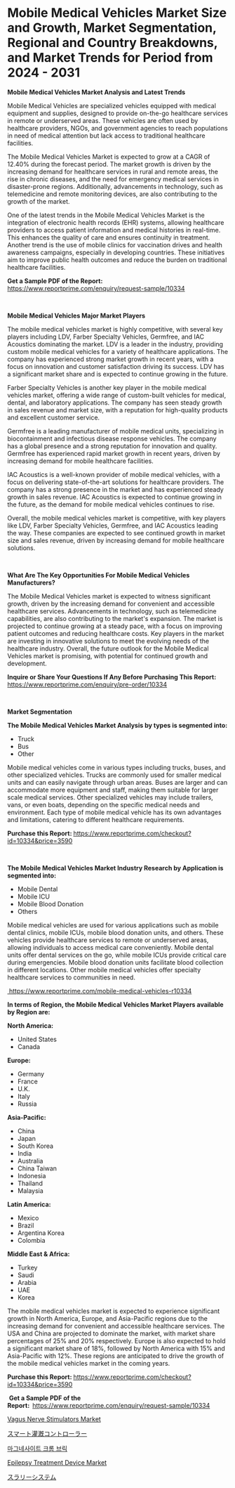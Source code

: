 <p><h1>Mobile Medical Vehicles Market Size and Growth, Market Segmentation, Regional and Country Breakdowns, and Market Trends for Period from 2024 -  2031</h1></p><p><strong>Mobile Medical Vehicles Market Analysis and Latest Trends</strong></p>
<p><p>Mobile Medical Vehicles are specialized vehicles equipped with medical equipment and supplies, designed to provide on-the-go healthcare services in remote or underserved areas. These vehicles are often used by healthcare providers, NGOs, and government agencies to reach populations in need of medical attention but lack access to traditional healthcare facilities.</p><p>The Mobile Medical Vehicles Market is expected to grow at a CAGR of 12.40% during the forecast period. The market growth is driven by the increasing demand for healthcare services in rural and remote areas, the rise in chronic diseases, and the need for emergency medical services in disaster-prone regions. Additionally, advancements in technology, such as telemedicine and remote monitoring devices, are also contributing to the growth of the market.</p><p>One of the latest trends in the Mobile Medical Vehicles Market is the integration of electronic health records (EHR) systems, allowing healthcare providers to access patient information and medical histories in real-time. This enhances the quality of care and ensures continuity in treatment. Another trend is the use of mobile clinics for vaccination drives and health awareness campaigns, especially in developing countries. These initiatives aim to improve public health outcomes and reduce the burden on traditional healthcare facilities.</p></p>
<p><strong>Get a Sample PDF of the Report:&nbsp;</strong> <a href="https://www.reportprime.com/enquiry/request-sample/10334">https://www.reportprime.com/enquiry/request-sample/10334</a></p>
<p>&nbsp;</p>
<p><strong>Mobile Medical Vehicles Major Market Players</strong></p>
<p><p>The mobile medical vehicles market is highly competitive, with several key players including LDV, Farber Specialty Vehicles, Germfree, and IAC Acoustics dominating the market. LDV is a leader in the industry, providing custom mobile medical vehicles for a variety of healthcare applications. The company has experienced strong market growth in recent years, with a focus on innovation and customer satisfaction driving its success. LDV has a significant market share and is expected to continue growing in the future.</p><p>Farber Specialty Vehicles is another key player in the mobile medical vehicles market, offering a wide range of custom-built vehicles for medical, dental, and laboratory applications. The company has seen steady growth in sales revenue and market size, with a reputation for high-quality products and excellent customer service.</p><p>Germfree is a leading manufacturer of mobile medical units, specializing in biocontainment and infectious disease response vehicles. The company has a global presence and a strong reputation for innovation and quality. Germfree has experienced rapid market growth in recent years, driven by increasing demand for mobile healthcare facilities.</p><p>IAC Acoustics is a well-known provider of mobile medical vehicles, with a focus on delivering state-of-the-art solutions for healthcare providers. The company has a strong presence in the market and has experienced steady growth in sales revenue. IAC Acoustics is expected to continue growing in the future, as the demand for mobile medical vehicles continues to rise.</p><p>Overall, the mobile medical vehicles market is competitive, with key players like LDV, Farber Specialty Vehicles, Germfree, and IAC Acoustics leading the way. These companies are expected to see continued growth in market size and sales revenue, driven by increasing demand for mobile healthcare solutions.</p></p>
<p>&nbsp;</p>
<p><strong>What Are The Key Opportunities For Mobile Medical Vehicles Manufacturers?</strong></p>
<p><p>The Mobile Medical Vehicles market is expected to witness significant growth, driven by the increasing demand for convenient and accessible healthcare services. Advancements in technology, such as telemedicine capabilities, are also contributing to the market's expansion. The market is projected to continue growing at a steady pace, with a focus on improving patient outcomes and reducing healthcare costs. Key players in the market are investing in innovative solutions to meet the evolving needs of the healthcare industry. Overall, the future outlook for the Mobile Medical Vehicles market is promising, with potential for continued growth and development.</p></p>
<p><strong>Inquire or Share Your Questions If Any Before Purchasing This Report:</strong> <a href="https://www.reportprime.com/enquiry/pre-order/10334">https://www.reportprime.com/enquiry/pre-order/10334</a></p>
<p>&nbsp;</p>
<p><strong>Market Segmentation</strong></p>
<p><strong>The Mobile Medical Vehicles Market Analysis by types is segmented into:</strong></p>
<p><ul><li>Truck</li><li>Bus</li><li>Other</li></ul></p>
<p><p>Mobile medical vehicles come in various types including trucks, buses, and other specialized vehicles. Trucks are commonly used for smaller medical units and can easily navigate through urban areas. Buses are larger and can accommodate more equipment and staff, making them suitable for larger scale medical services. Other specialized vehicles may include trailers, vans, or even boats, depending on the specific medical needs and environment. Each type of mobile medical vehicle has its own advantages and limitations, catering to different healthcare requirements.</p></p>
<p><strong>Purchase this Report:&nbsp;</strong><a href="https://www.reportprime.com/checkout?id=10334&price=3590">https://www.reportprime.com/checkout?id=10334&price=3590</a></p>
<p>&nbsp;</p>
<p><strong>The Mobile Medical Vehicles Market Industry Research by Application is segmented into:</strong></p>
<p><ul><li>Mobile Dental</li><li>Mobile ICU</li><li>Mobile Blood Donation</li><li>Others</li></ul></p>
<p><p>Mobile medical vehicles are used for various applications such as mobile dental clinics, mobile ICUs, mobile blood donation units, and others. These vehicles provide healthcare services to remote or underserved areas, allowing individuals to access medical care conveniently. Mobile dental units offer dental services on the go, while mobile ICUs provide critical care during emergencies. Mobile blood donation units facilitate blood collection in different locations. Other mobile medical vehicles offer specialty healthcare services to communities in need.</p></p>
<p><a href="https://www.reportprime.com/mobile-medical-vehicles-r10334">&nbsp;https://www.reportprime.com/mobile-medical-vehicles-r10334</a></p>
<p><strong>In terms of Region, the Mobile Medical Vehicles Market Players available by Region are:</strong></p>
<p>
    <p> <strong> North America: </strong>
        <ul>
            <li>United States</li>
            <li>Canada</li>
        </ul>
        </p> 
    <p> <strong> Europe: </strong>
        <ul>
            <li>Germany</li>
            <li>France</li>
            <li>U.K.</li>
            <li>Italy</li>
            <li>Russia</li>
        </ul>
        </p> 
    <p> <strong> Asia-Pacific: </strong>
        <ul>
            <li>China</li>
            <li>Japan</li>
            <li>South Korea</li>
            <li>India</li>
            <li>Australia</li>
            <li>China Taiwan</li>
            <li>Indonesia</li>
            <li>Thailand</li>
            <li>Malaysia</li>
        </ul>
        </p> 
    <p> <strong> Latin America: </strong>
        <ul>
            <li>Mexico</li>
            <li>Brazil</li>
            <li>Argentina Korea</li>
            <li>Colombia</li>
        </ul>
        </p> 
    <p> <strong> Middle East & Africa: </strong>
        <ul>
            <li>Turkey</li>
            <li>Saudi</li>
            <li>Arabia</li>
            <li>UAE</li>
            <li>Korea</li>
        </ul>
    </p>
    </p>
<p><p>The mobile medical vehicles market is expected to experience significant growth in North America, Europe, and Asia-Pacific regions due to the increasing demand for convenient and accessible healthcare services. The USA and China are projected to dominate the market, with market share percentages of 25% and 20% respectively. Europe is also expected to hold a significant market share of 18%, followed by North America with 15% and Asia-Pacific with 12%. These regions are anticipated to drive the growth of the mobile medical vehicles market in the coming years.</p></p>
<p><strong>Purchase this Report: </strong><a href="https://www.reportprime.com/checkout?id=10334&price=3590">https://www.reportprime.com/checkout?id=10334&price=3590</a></p>
<p>&nbsp;<strong>Get a Sample PDF of the Report:&nbsp;&nbsp;</strong><a href="https://www.reportprime.com/enquiry/request-sample/10334">https://www.reportprime.com/enquiry/request-sample/10334</a></p>
<p><strong></strong></p>
<p><p><a href="https://github.com/MyrtisWest1/Market-Research-Report-List-1/blob/main/vagus-nerve-stimulators-market.md">Vagus Nerve Stimulators Market</a></p><p><a href="https://github.com/LizaHeller2023/Market-Research-Report-List-1/blob/main/559266979408.md">スマート灌漑コントローラー</a></p><p><a href="https://github.com/ROBERTS65DAVID/Market-Research-Report-List-1/blob/main/472081574270.md">마그네사이트 크롬 브릭</a></p><p><a href="https://github.com/LaceyZemlak1/Market-Research-Report-List-1/blob/main/epilepsy-treatment-device-market.md">Epilepsy Treatment Device Market</a></p><p><a href="https://github.com/deonnorth8/Market-Research-Report-List-1/blob/main/191747379407.md">スラリーシステム</a></p></p>